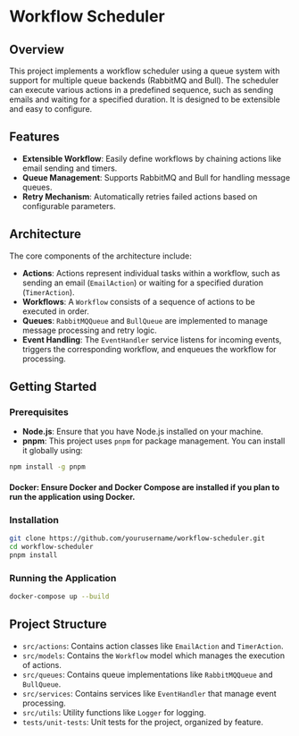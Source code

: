 # Workflow Scheduler

## Overview

This project implements a workflow scheduler using a queue system with support for multiple queue backends (RabbitMQ and Bull). The scheduler can execute various actions in a predefined sequence, such as sending emails and waiting for a specified duration. It is designed to be extensible and easy to configure.

## Features

- **Extensible Workflow**: Easily define workflows by chaining actions like email sending and timers.
- **Queue Management**: Supports RabbitMQ and Bull for handling message queues.
- **Retry Mechanism**: Automatically retries failed actions based on configurable parameters.

## Architecture

The core components of the architecture include:

- **Actions**: Actions represent individual tasks within a workflow, such as sending an email (`EmailAction`) or waiting for a specified duration (`TimerAction`).
- **Workflows**: A `Workflow` consists of a sequence of actions to be executed in order.
- **Queues**: `RabbitMQQueue` and `BullQueue` are implemented to manage message processing and retry logic.
- **Event Handling**: The `EventHandler` service listens for incoming events, triggers the corresponding workflow, and enqueues the workflow for processing.

## Getting Started
### Prerequisites
-  **Node.js**: Ensure that you have Node.js installed on your machine.
- **pnpm**: This project uses `pnpm` for package management. You can install it globally using:

```bash
npm install -g pnpm
```

#### Docker: Ensure Docker and Docker Compose are installed if you plan to run the application using Docker.
### Installation


```bash
git clone https://github.com/yourusername/workflow-scheduler.git
cd workflow-scheduler
pnpm install
```

### Running the Application
```bash
docker-compose up --build
```

## Project Structure

- `src/actions`: Contains action classes like `EmailAction` and `TimerAction`.
- `src/models`: Contains the `Workflow` model which manages the execution of actions.
- `src/queues`: Contains queue implementations like `RabbitMQQueue` and `BullQueue`.
- `src/services`: Contains services like `EventHandler` that manage event processing.
- `src/utils`: Utility functions like `Logger` for logging.
- `tests/unit-tests`: Unit tests for the project, organized by feature.

